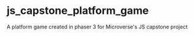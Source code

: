 # js_capstone_platform_game
A platform game created in phaser 3 for Microverse's JS capstone project
